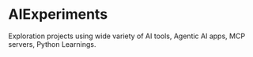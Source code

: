 # AIExperiments
Exploration projects using wide variety of AI tools, Agentic AI apps, MCP servers, Python Learnings.
